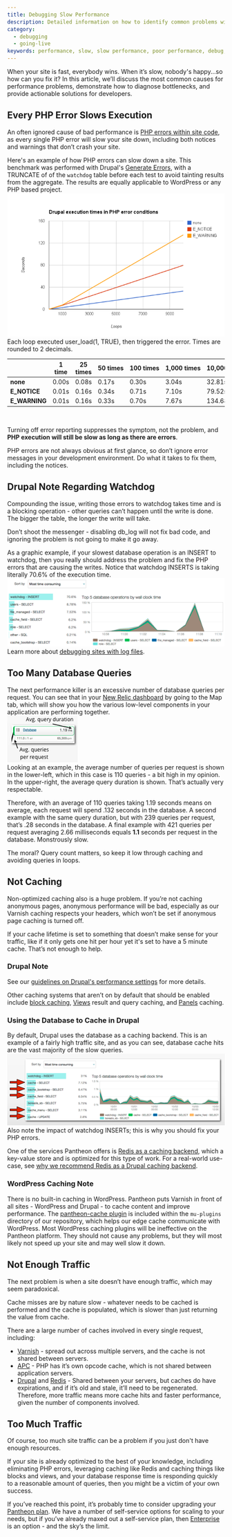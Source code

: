 ```yaml
---
title: Debugging Slow Performance
description: Detailed information on how to identify common problems with Drupal or WordPress performance speeds and deploy solutions.
category:
  - debugging
  - going-live
keywords: performance, slow, slow performance, poor performance, debug, troubleshoot slow site, slow sites, troubleshoot performance, php error, php errors, watchdog, database query, database queries, php slow, php execution, execute php, caching, cache, drupal performance, wordpress performance
---
```

When your site is fast, everybody wins. When it’s slow, nobody's happy...so how can you fix it? In this article, we’ll discuss the most common causes for performance problems, demonstrate how to diagnose bottlenecks, and provide actionable solutions for developers.

## Every PHP Error Slows Execution

An often ignored cause of bad performance is [PHP errors within site code](/docs/articles/sites/php-errors-and-exceptions/), as every single PHP error will slow your site down, including both notices and warnings that don’t crash your site.  

Here's an example of how PHP errors can slow down a site. This benchmark was performed with Drupal's [Generate Errors](https://drupal.org/project/generate_errors), with a TRUNCATE of of the `watchdog` table before each test to avoid tainting results from the aggregate. The results are equally applicable to WordPress or any PHP based project.
​ ![](/source/docs/assets/images/desk_images/200873.png)  
Each loop executed user\_load(1, TRUE), then triggered the error. Times are rounded to 2 decimals.
<table>
<colgroup>
		<col width="120">
		<col width="120">
		<col width="120">
		<col width="120">
		<col width="120">
		<col width="120">
		<col width="120">
	</colgroup><thead>
		<tr>
			<th> </th>
			<th>1 time</th>
			<th>25 times</th>
			<th>50 times</th>
			<th>100 times</th>
			<th>1,000 times</th>
			<th>10,000 times</th>
		</tr>
	</thead><tbody>
		<tr>
			<td><strong>none</strong></td>
			<td>0.00s</td>
			<td>0.08s</td>
			<td>0.17s</td>
			<td>0.30s</td>
			<td>3.04s</td>
			<td>32.81s</td>
		</tr>
		<tr>
			<td><strong>E_NOTICE</strong></td>
			<td>0.01s</td>
			<td>0.16s</td>
			<td>0.34s</td>
			<td>0.71s</td>
			<td>7.10s</td>
			<td>79.52s</td>
		</tr>
		<tr>
			<td><strong>E_WARNING</strong></td>
			<td>0.01s</td>
			<td>0.16s</td>
			<td>0.33s</td>
			<td>0.70s</td>
			<td>7.67s</td>
			<td>134.68s</td>
		</tr>
	</tbody>
</table>
 


Turning off error reporting suppresses the symptom, not the problem, and **PHP execution will still be slow as long as there are errors**.  


PHP errors are not always obvious at first glance, so don’t ignore error messages in your development environment. Do what it takes to fix them, including the notices.  

## Drupal Note Regarding Watchdog
Compounding the issue, writing those errors to watchdog takes time and is a blocking operation - other queries can’t happen until the write is done. The bigger the table, the longer the write will take.  

Don’t shoot the messenger - disabling db\_log will not fix bad code, and ignoring the problem is not going to make it go away.  

As a graphic example, if your slowest database operation is an INSERT to watchdog, then you really should address the problem and fix the PHP errors that are causing the writes. Notice that watchdog INSERTS is taking literally 70.6% of the execution time.  
 ![](/source/docs/assets/images/desk_images/200891.png)  
Learn more about [debugging sites with log files](/docs/articles/sites/debugging-sites-with-log-files).


## Too Many Database Queries
The next performance killer is an excessive number of database queries per request. You can see that in your [New Relic dashboard](/docs/articles/sites/newrelic/new-relic-performance-analysis) by going to the Map tab, which will show you how the various low-level components in your application are performing together.  
 ![](/source/docs/assets/images/desk_images/200890.png)<br />
Looking at an example, the average number of queries per request is shown in the lower-left, which in this case is 110 queries - a bit high in my opinion. In the upper-right, the average query duration is shown. That’s actually very respectable.  


Therefore, with an average of 110 queries taking 1.19 seconds means on average, each request will spend .132 seconds in the database. A second example with the same query duration, but with 239 queries per request, that’s .28 seconds in the database. A final example with 421 queries per request averaging 2.66 milliseconds equals **1.1** seconds per request in the database. Monstrously slow.  


The moral? Query count matters, so keep it low through caching and avoiding queries in loops.

## Not Caching

Non-optimized caching also is a huge problem. If you’re not caching anonymous pages, anonymous performance will be bad, especially as our Varnish caching respects your headers, which won’t be set if anonymous page caching is turned off.  


If your cache lifetime is set to something that doesn’t make sense for your traffic, like if it only gets one hit per hour yet it's set to have a 5 minute cache. That’s not enough to help.  

### Drupal Note
See our [guidelines on Drupal's performance settings](/docs/articles/drupal/drupal-s-performance-and-caching-settings/) for more details.  

Other caching systems that aren’t on by default that should be enabled include [block caching](/docs/articles/drupal/drupal-s-performance-and-caching-settings/), [Views](https://drupal.org/project/views) result and query caching, and [Panels](https://drupal.org/project/panels) caching.


### Using the Database to Cache in Drupal
By default, Drupal uses the database as a caching backend. This is an example of a fairly high traffic site, and as you can see, database cache hits are the vast majority of the slow queries.  
 ![](/source/docs/assets/images/desk_images/200898.png)<br />
Also note the impact of watchdog INSERTs; this is why you should fix your PHP errors.  


One of the services Pantheon offers is [Redis as a caching backend](/docs/articles/sites/redis-as-a-caching-backend/), which a key-value store and is optimized for this type of work. For a real-world use-case, see [why we recommend Redis as a Drupal caching backend](https://www.getpantheon.com/blog/why-we-recommend-redis-caching-backend).​

### WordPress Caching Note
There is no built-in caching in WordPress. Pantheon puts Varnish in front of all sites - WordPress and Drupal - to cache content and improve performance. The [pantheon-cache plugin](https://github.com/pantheon-systems/WordPress/tree/master/wp-content/mu-plugins/pantheon#edge-cache) is included within the `mu-plugins` directory of our repository, which helps our edge cache communicate with WordPress. Most WordPress caching plugins will be ineffective on the Pantheon platform. They should not cause any problems, but they will most likely not speed up your site and may well slow it down.



## Not Enough Traffic
The next problem is when a site doesn’t have enough traffic, which may seem paradoxical.  

Cache misses are by nature slow - whatever needs to be cached is performed and the cache is populated, which is slower than just returning the value from cache.  


There are a large number of caches involved in every single request, including:

- [Varnish](/docs/articles/sites/varnish) - spread out across multiple servers, and the cache is not shared between servers.
- [APC](/docs/articles/sites/what-is-apc-and-what-is-it-used-for/) - PHP has it’s own opcode cache, which is not shared between application servers.
- [Drupal](https://drupal.org/node/326504) and [Redis](/docs/articles/sites/redis-as-a-caching-backend/) - Shared between your servers, but caches do have expirations, and if it’s old and stale, it’ll need to be regenerated.
​​Therefore, more traffic means more cache hits and faster performance, given the number of components involved.


## Too Much Traffic
Of course, too much site traffic can be a problem if you just don't have enough resources.  

If your site is already optimized to the best of your knowledge, including eliminating PHP errors, leveraging caching like Redis and caching things like blocks and views, and your database response time is responding quickly to a reasonable amount of queries, then you might be a victim of your own success.  

If you’ve reached this point, it’s probably time to consider upgrading your [Pantheon plan](/docs/articles/sites/settings/selecting-a-plan/). We have a number of self-service options for scaling to your needs, but if you’ve already maxed out a self-service plan, then [Enterprise](https://pantheon.io/pricing#enterprise) is an option - and the sky’s the limit.
